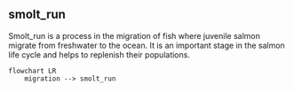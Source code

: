 ## smolt_run
Smolt_run is a process in the migration of fish where juvenile salmon migrate from freshwater to the ocean. It is an important stage in the salmon life cycle and helps to replenish their populations.


```mermaid
flowchart LR
    migration --> smolt_run

```
